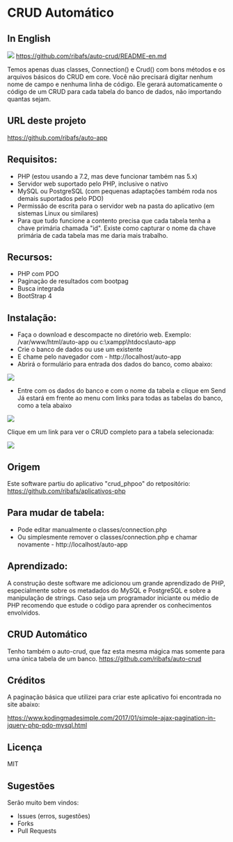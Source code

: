# CRUD Automático

## In English
![](images/en.png) https://github.com/ribafs/auto-crud/README-en.md

Temos apenas duas classes, Connection() e Crud() com bons métodos e os arquivos básicos do CRUD em core. Você não precisará digitar nenhum nome de campo e nenhuma linha de código. Ele gerará automaticamente o código de um CRUD para cada tabela do banco de dados, não importando quantas sejam.

## URL deste projeto

https://github.com/ribafs/auto-app

## Requisitos:

- PHP (estou usando a 7.2, mas deve funcionar também nas 5.x)
- Servidor web suportado pelo PHP, inclusive o nativo
- MySQL ou PostgreSQL (com pequenas adaptações também roda nos demais suportados pelo PDO)
- Permissão de escrita para o servidor web na pasta do aplicativo (em sistemas Linux ou similares)
- Para que tudo funcione a contento precisa que cada tabela tenha a chave primária chamada "id". Existe como capturar o nome da chave primária de cada tabela mas me daria mais trabalho.

## Recursos:

- PHP com PDO
- Paginação de resultados com bootpag
- Busca integrada
- BootStrap 4

## Instalação:

- Faça o download e descompacte no diretório web. Exemplo: /var/www/html/auto-app ou c:\xampp\htdocs\auto-app
- Crie o banco de dados ou use um existente
- E chame pelo navegador com - http://localhost/auto-app
- Abrirá o formulário para entrada dos dados do banco, como abaixo:

![](images/form.png)

- Entre com os dados do banco e com o nome da tabela e clique em Send
Já estará em frente ao menu com links para todas as tabelas do banco, como a tela abaixo

![](images/menu.png)

Clique em um link para ver o CRUD completo para a tabela selecionada:

![](images/crud.png)

## Origem

Este software partiu do aplicativo "crud_phpoo" do retpositório:
https://github.com/ribafs/aplicativos-php

## Para mudar de tabela:

- Pode editar manualmente o classes/connection.php
- Ou simplesmente remover o classes/connection.php e chamar novamente - http://localhost/auto-app

## Aprendizado:

A construção deste software me adicionou um grande aprendizado de PHP, especialmente sobre os metadados do MySQL e PostgreSQL e sobre a manipulação de strings. Caso seja um programador iniciante ou médio de PHP recomendo que estude o código para aprender os conhecimentos envolvidos.

## CRUD Automático

Tenho também o auto-crud, que faz esta mesma mágica mas somente para uma única tabela de um banco.
https://github.com/ribafs/auto-crud

## Créditos

A paginação básica que utilizei para criar este aplicativo foi encontrada no site abaixo:

https://www.kodingmadesimple.com/2017/01/simple-ajax-pagination-in-jquery-php-pdo-mysql.html

## Licença

MIT

## Sugestões

Serão muito bem vindos:
- Issues (erros, sugestões)
- Forks
- Pull Requests

